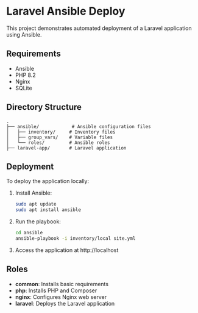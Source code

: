 # Laravel Ansible Deploy

This project demonstrates automated deployment of a Laravel application using Ansible.

## Requirements

- Ansible
- PHP 8.2
- Nginx
- SQLite

## Directory Structure

```
.
├── ansible/            # Ansible configuration files
│   ├── inventory/     # Inventory files
│   ├── group_vars/    # Variable files
│   └── roles/         # Ansible roles
├── laravel-app/       # Laravel application
```

## Deployment

To deploy the application locally:

1. Install Ansible:
   ```bash
   sudo apt update
   sudo apt install ansible
   ```

2. Run the playbook:
   ```bash
   cd ansible
   ansible-playbook -i inventory/local site.yml
   ```

3. Access the application at http://localhost

## Roles

- **common**: Installs basic requirements
- **php**: Installs PHP and Composer
- **nginx**: Configures Nginx web server
- **laravel**: Deploys the Laravel application

